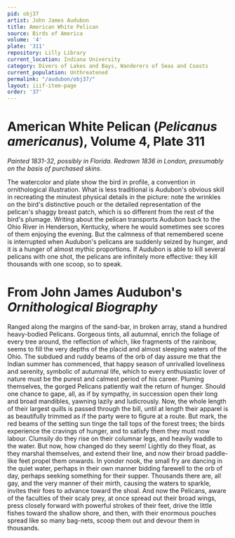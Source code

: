 ```yaml
---
pid: obj37
artist: John James Audubon
title: American White Pelican
source: Birds of America
volume: '4'
plate: '311'
repository: Lilly Library
current_location: Indiana University
category: Divers of Lakes and Bays, Wanderers of Seas and Coasts
current_population: Unthreatened
permalink: "/audubon/obj37/"
layout: iiif-item-page
order: '37'
---
```


# American White Pelican (_Pelicanus americanus_), Volume 4, Plate 311

_Painted 1831-32, possibly in Florida. Redrawn 1836 in London, presumably on the basis of purchased skins._

The watercolor and plate show the bird in profile, a convention in ornithological illustration. What is less traditional is Audubon's obvious skill in recreating the minutest physical details in the picture: note the wrinkles on the bird's distinctive pouch or the detailed representation of the pelican's shaggy breast patch, which is so different from the rest of the bird's plumage. Writing about the pelican transports Audubon back to the Ohio River in Henderson, Kentucky, where he would sometimes see scores of them enjoying the evening. But the calmness of that remembered scene is interrupted when Audubon's pelicans are suddenly seized by hunger, and it is a hunger of almost mythic proportions. If Audubon is able to kill several pelicans with one shot, the pelicans are infinitely more effective: they kill thousands with one scoop, so to speak.

# From John James Audubon's _Ornithological Biography_

Ranged along the margins of the sand-bar, in broken array, stand a hundred heavy-bodied Pelicans. Gorgeous tints, all autumnal, enrich the foliage of every tree around, the reflection of which, like fragments of the rainbow, seems to fill the very depths of the placid and almost sleeping waters of the Ohio. The subdued and ruddy beams of the orb of day assure me that the Indian summer has commenced, that happy season of unrivalled loveliness and serenity, symbolic of autumnal life, which to every enthusiastic lover of nature must be the purest and calmest period of his career. Pluming themselves, the gorged Pelicans patiently wait the return of hunger. Should one chance to gape, all, as if by sympathy, in succession open their long and broad mandibles, yawning lazily and ludicrously. Now, the whole length of their largest quills is passed through the bill, until at length their apparel is as beautifully trimmed as if the party were to figure at a route. But mark, the red beams of the setting sun tinge the tall tops of the forest trees; the birds experience the cravings of hunger, and to satisfy them they must now labour. Clumsily do they rise on their columnar legs, and heavily waddle to the water. But now, how changed do they seem! Lightly do they float, as they marshal themselves, and extend their line, and now their broad paddle-like feet propel them onwards. In yonder nook, the small fry are dancing in the quiet water, perhaps in their own manner bidding farewell to the orb of day, perhaps seeking something for their supper. Thousands there are, all gay, and the very manner of their mirth, causing the waters to sparkle, invites their foes to advance toward the shoal. And now the Pelicans, aware of the faculties of their scaly prey, at once spread out their broad wings, press closely forward with powerful strokes of their feet, drive the little fishes toward the shallow shore, and then, with their enormous pouches spread like so many bag-nets, scoop them out and devour them in thousands.

